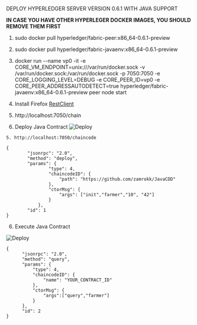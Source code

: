 
DEPLOY HYPERLEDGER SERVER VERSION 0.6.1 WITH JAVA SUPPORT

**IN CASE YOU HAVE OTHER HYPERLEGER DOCKER IMAGES, YOU SHOULD REMOVE THEM FIRST**

1. sudo docker pull hyperledger/fabric-peer:x86_64-0.6.1-preview
2. sudo docker pull hyperledger/fabric-javaenv:x86_64-0.6.1-preview

3. docker run  --name vp0 -it   -e CORE_VM_ENDPOINT=unix:///var/run/docker.sock -v /var/run/docker.sock:/var/run/docker.sock  -p 7050:7050 -e CORE_LOGGING_LEVEL=DEBUG -e CORE_PEER_ID=vp0 -e CORE_PEER_ADDRESSAUTODETECT=true hyperledger/fabric-javaenv:x86_64-0.6.1-preview peer node start 

4. Install Firefox [RestClient](https://addons.mozilla.org/en-US/firefox/addon/restclient/)

5. http://localhost:7050/chain

6. Deploy Java Contract 
![Deploy](https://github.com/plucena/smartcontracts/blob/master/labs/lab02/img/img01.png)
``` 
5. http://localhost:7050/chaincode

{
		"jsonrpc": "2.0",
		"method": "deploy",
		"params": {
				"type": 4,
				"chaincodeID": {
					"path": "https://github.com/zamrokk/JavaCDD"
				},
				"ctorMsg": {
					"args": ["init","farmer","10", "42"]
				}
			},
		"id": 1
}

```
6. Execute Java Contract

![Deploy](https://github.com/plucena/smartcontracts/blob/master/labs/lab02/img/img02.png)
``` 
{
      "jsonrpc": "2.0",
      "method": "query",
      "params": {
          "type": 4,
          "chaincodeID": {
              "name": "YOUR_CONTRACT_ID"
          },
          "ctorMsg": {
              "args":["query","farmer"]
          }
      },
      "id": 2
}
``` 


